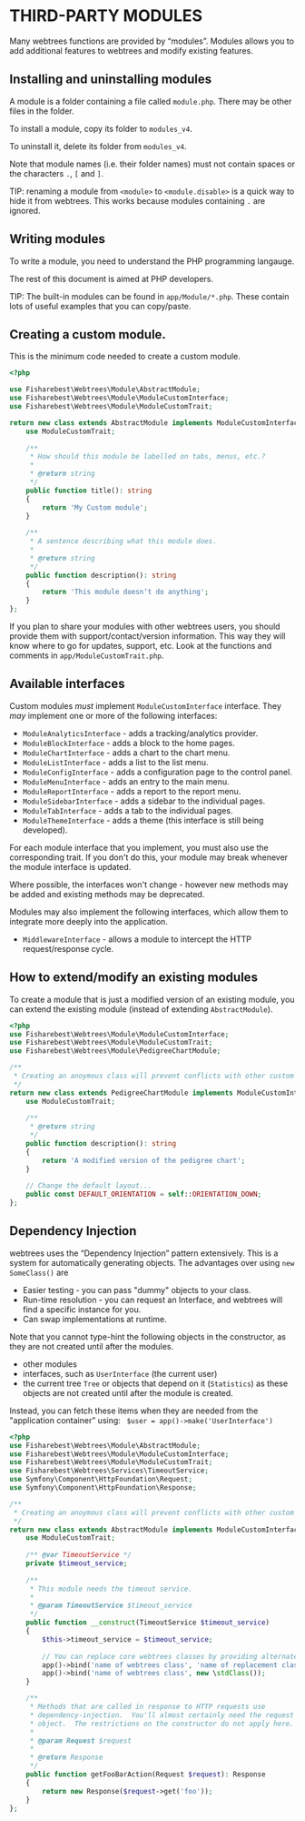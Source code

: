 # THIRD-PARTY MODULES

Many webtrees functions are provided by “modules”.
Modules allows you to add additional features to webtrees and modify existing features.

## Installing and uninstalling modules

A module is a folder containing a file called `module.php`.
There may be other files in the folder.

To install a module, copy its folder to `modules_v4`.

To uninstall it, delete its folder from `modules_v4`.

Note that module names (i.e. their folder names) must not contain
spaces or the characters `.`, `[` and `]`.

TIP: renaming a module from `<module>` to `<module.disable>`
is a quick way to hide it from webtrees.  This works because
modules containing `.` are ignored.

## Writing modules

To write a module, you need to understand the PHP programming langauge.

The rest of this document is aimed at PHP developers.

TIP: The built-in modules can be found in `app/Module/*.php`.
These contain lots of useful examples that you can copy/paste.

## Creating a custom module.

This is the minimum code needed to create a custom module.

```php
<?php

use Fisharebest\Webtrees\Module\AbstractModule;
use Fisharebest\Webtrees\Module\ModuleCustomInterface;
use Fisharebest\Webtrees\Module\ModuleCustomTrait;

return new class extends AbstractModule implements ModuleCustomInterface {
    use ModuleCustomTrait;
    
    /**
     * How should this module be labelled on tabs, menus, etc.?
     *
     * @return string
     */
    public function title(): string
    {
        return 'My Custom module';
    }
    
    /**
     * A sentence describing what this module does.
     *
     * @return string
     */
    public function description(): string
    {
        return 'This module doesn‘t do anything';
    }
};
```

If you plan to share your modules with other webtrees users, you should
provide them with support/contact/version information.  This way they will
know where to go for updates, support, etc.
Look at the functions and comments in `app/ModuleCustomTrait.php`.

## Available interfaces

Custom modules *must* implement `ModuleCustomInterface` interface.
They *may* implement one or more of the following interfaces:

* `ModuleAnalyticsInterface` - adds a tracking/analytics provider.
* `ModuleBlockInterface` - adds a block to the home pages.
* `ModuleChartInterface` - adds a chart to the chart menu.
* `ModuleListInterface` - adds a list to the list menu.
* `ModuleConfigInterface` - adds a configuration page to the control panel.
* `ModuleMenuInterface` - adds an entry to the main menu.
* `ModuleReportInterface` - adds a report to the report menu.
* `ModuleSidebarInterface` - adds a sidebar to the individual pages.
* `ModuleTabInterface` - adds a tab to the individual pages.
* `ModuleThemeInterface` - adds a theme (this interface is still being developed).

For each module interface that you implement, you must also use the corresponding trait.
If you don't do this, your module may break whenever the module interface is updated.

Where possible, the interfaces won't change - however new methods may be added
and existing methods may be deprecated.

Modules may also implement the following interfaces, which allow them to integrate
more deeply into the application.

* `MiddlewareInterface` - allows a module to intercept the HTTP request/response cycle.

## How to extend/modify an existing modules

To create a module that is just a modified version of an existing module,
you can extend the existing module (instead of extending `AbstractModule`).

```php
<?php 
use Fisharebest\Webtrees\Module\ModuleCustomInterface;
use Fisharebest\Webtrees\Module\ModuleCustomTrait;
use Fisharebest\Webtrees\Module\PedigreeChartModule;

/**
 * Creating an anoymous class will prevent conflicts with other custom modules.
 */
return new class extends PedigreeChartModule implements ModuleCustomInterface {
    use ModuleCustomTrait;
    
    /**
     * @return string
     */
    public function description(): string
    {
        return 'A modified version of the pedigree chart';
    }
    
    // Change the default layout...
    public const DEFAULT_ORIENTATION = self::ORIENTATION_DOWN;
};
```

## Dependency Injection

webtrees uses the “Dependency Injection” pattern extensively.  This is a system for
automatically generating objects.  The advantages over using `new SomeClass()` are

* Easier testing - you can pass "dummy" objects to your class.
* Run-time resolution - you can request an Interface, and webtrees will find a specific instance for you.
* Can swap implementations at runtime.

Note that you cannot type-hint the following objects in the constructor, as they are not
created until after the modules. 

* other modules
* interfaces, such as `UserInterface` (the current user)
* the current tree `Tree` or objects that depend on it (`Statistics`)
as these objects are not created until after the module is created.

Instead, you can fetch these items when they are needed from the "application container" using:
``` $user = app()->make('UserInterface')```

```php
<?php 
use Fisharebest\Webtrees\Module\AbstractModule;
use Fisharebest\Webtrees\Module\ModuleCustomInterface;
use Fisharebest\Webtrees\Module\ModuleCustomTrait;
use Fisharebest\Webtrees\Services\TimeoutService;
use Symfony\Component\HttpFoundation\Request;
use Symfony\Component\HttpFoundation\Response;

/**
 * Creating an anoymous class will prevent conflicts with other custom modules.
 */
return new class extends AbstractModule implements ModuleCustomInterface {
    use ModuleCustomTrait;
    
    /** @var TimeoutService */
    private $timeout_service;
    
    /**
     * This module needs the timeout service.
     * 
     * @param TimeoutService $timeout_service
     */
    public function __construct(TimeoutService $timeout_service)
    {
        $this->timeout_service = $timeout_service;   
        
        // You can replace core webtrees classes by providing alternate implementations:
        app()->bind('name of webtrees class', 'name of replacement class');
        app()->bind('name of webtrees class', new \stdClass());
    }

    /**
     * Methods that are called in response to HTTP requests use
     * dependency-injection.  You'll almost certainly need the request
     * object.  The restrictions on the constructor do not apply here.
     * 
     * @param Request $request
     * 
     * @return Response
     */
    public function getFooBarAction(Request $request): Response
    {
        return new Response($request->get('foo'));    
    }
};
```
